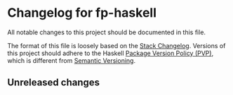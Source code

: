 # Changelog for fp-haskell

All notable changes to this project should be documented in this file.

The format of this file is loosely based on the [Stack Changelog][changelog].
Versions of this project should adhere to the Haskell
[Package Version Policy (PVP)][pvp], which is different from
[Semantic Versioning][semver].

## Unreleased changes

[changelog]: https://docs.haskellstack.org/en/stable/ChangeLog
[pvp]: https://pvp.haskell.org
[semver]: https://semver.org
[standards]: https://www.gnu.org/prep/standards/html_node/Change-Logs.html
